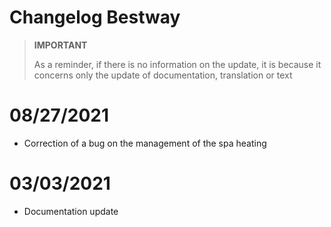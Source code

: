 # Changelog Bestway

>**IMPORTANT**
>
>As a reminder, if there is no information on the update, it is because it concerns only the update of documentation, translation or text

# 08/27/2021

- Correction of a bug on the management of the spa heating

# 03/03/2021 

 - Documentation update